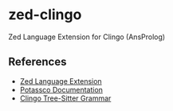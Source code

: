 # zed-clingo
Zed Language Extension for Clingo (AnsProlog)

## References

- [Zed Language Extension](https://zed.dev/docs/extensions/languages)
- [Potassco Documentation](https://github.com/potassco/guide/releases)
- [Clingo Tree-Sitter Grammar](https://github.com/potassco/tree-sitter-clingo/blob/main/src/grammar.json)
